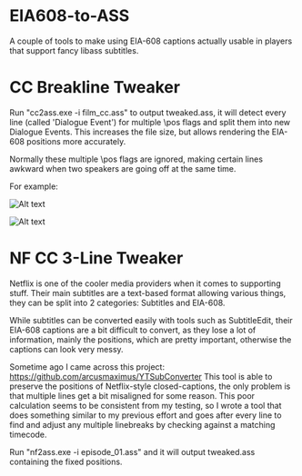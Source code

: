 # EIA608-to-ASS
A couple of tools to make using EIA-608 captions actually usable in players that support fancy libass subtitles.

# CC Breakline Tweaker
Run "cc2ass.exe -i film_cc.ass" to output tweaked.ass, it will detect every line (called 'Dialogue Event') for multiple \pos flags and split them into new Dialogue Events. This increases the file size, but allows rendering the EIA-608 positions more accurately.

Normally these multiple \pos flags are ignored, making certain lines awkward when two speakers are going off at the same time.

For example:

![Alt text](https://github.com/user-attachments/assets/1d5219a0-562b-44d1-a6aa-12597c397122 "The Last Dragon - FFmpeg converted")


![Alt text](https://github.com/user-attachments/assets/50584145-9d38-4936-91b3-658fa1265df8 "The Last Dragon - DVD player")


# NF CC 3-Line Tweaker
Netflix is one of the cooler media providers when it comes to supporting stuff. Their main subtitles are a text-based format allowing various things, they can be split into 2 categories: Subtitles and EIA-608.

While subtitles can be converted easily with tools such as SubtitleEdit, their EIA-608 captions are a bit difficult to convert, as they lose a lot of information, mainly the positions, which are pretty important, otherwise the captions can look very messy.

Sometime ago I came across this project: https://github.com/arcusmaximus/YTSubConverter
This tool is able to preserve the positions of Netflix-style closed-captions, the only problem is that multiple lines get a bit misaligned for some reason.
This poor calculation seems to be consistent from my testing, so I wrote a tool that does something similar to my previous effort and goes after every line to find and adjust any multiple linebreaks by checking against a matching timecode.

Run "nf2ass.exe -i episode_01.ass" and it will output tweaked.ass containing the fixed positions.
